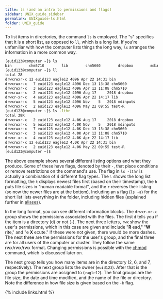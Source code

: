 ```yaml
---
title: ls (and an intro to permissions and flags)
sidebar: UNIX_guide_sidebar
permalink: UNIXguide-ls.html
folder: UNIX_guide
---
```


To list items in directories, the command `ls` is employed.
The "s" specifies that it is a short list, as opposed to `ll`, which is a long
list.
If you're unfamiliar with how the computer lists things the long way, `ls`
arranges the information in a more common way.
```bash
[euid123@computer ~]$ ls
bin        chm5710        lib        chm5660        dropbox        mdinputs        test-R
[euid123@computer ~]$ ll
total 28
drwxrwxr-x 12 euid123 eagle12 4096 Apr 22 14:31 bin
drwxrwxr-x   7 euid123 eagle12 4096 Dec 13 13:38 chm5660
drwxrwxr-x   3 euid123 eagle12 4096 Apr 12 11:08 chm5710
drwxrwxr-x   2 euid123 eagle12 4096 Aug 17     2018 dropbox
drwxr-xr-x   4 euid123 eagle12 4096 Apr 22 14:17 lib
drwxrwxr-x   5 euid123 eagle12 4096 Nov    5   2018 mdinputs
drwxrwxr-x   2 euid123 eagle12 4096 May 22 09:55 test-R
[euid123@computer ~]$ ls -lthr
total 28K
drwxrwxr-x   2 euid123 eagle12 4.0K Aug 17     2018 dropbox
drwxrwxr-x   5 euid123 eagle12 4.0K Nov    5   2018 mdinputs
drwxrwxr-x   7 euid123 eagle12 4.0K Dec 13 13:38 chm5660
drwxrwxr-x   3 euid123 eagle12 4.0K Apr 12 11:08 chm5710
drwxr-xr-x   4 euid123 eagle12 4.0K Apr 22 14:17 lib
drwxrwxr-x 12 euid123 eagle12 4.0K Apr 22 14:31 bin
drwxrwxr-x   2 euid123 eagle12 4.0K May 22 09:55 test-R
[euid123@computer ~]$
```
The above example shows several different listing options and what they produce.
Some of these have flags, denoted by their `-`, that place conditions or remove
restrictions on the command's use.
The flag in `ls -lthr` is actually a combination of 4 different flag types.
The `l` shows the long list formatting, the `t` displays newest files first
(based on their timestamp), the `h` puts file sizes in "human readable format",
and the `r` reverses their listing (so now the newer files are at the bottom).
Including an `a` flag (`ls -a`) for the short list lists everything in the
folder, including hidden files (explained further in
    [aliases](UNIXguide-aliases.html)).

In the long format, you can see different information blocks.
The `drwxr-xr-x` group shows the permissions associated with the files.
The first `d` tells you if the item is a directory (d) or not (-).
The next three letters, `rwx` show the user's permissions, which in this case
are given and include "__R__ ead," "__W__ rite," and "e __X__ ecute."
If these were not given, there would be more dashes.
The next three are the permissions for the user's group, and the final three
are for all users of the computer or cluster.
They follow the same rwx/rwx/rwx format.
Changing permissions is possible with the
[chmod](UNIXguide-local-jobs.html#chmod) command, which is discussed later on.

The next group tells you how many items are in the directory (2, 6, and 7,
    respectively).
The next group lists the owner (`euid123`).
After that is the group the permissions are assigned to (`eagle12`).
The final groups are the file size, the date and time modified, and the name
of the file or directory.
Note the difference in how file size is given based on the `-h` flag.

{% include links.html %}
